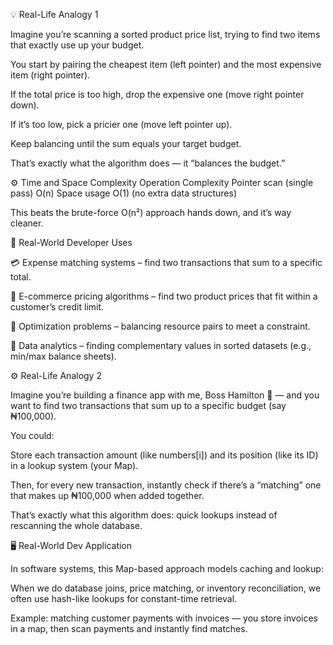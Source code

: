 💡 Real-Life Analogy 1

Imagine you’re scanning a sorted product price list, trying to find two items that exactly use up your budget.

You start by pairing the cheapest item (left pointer) and the most expensive item (right pointer).

If the total price is too high, drop the expensive one (move right pointer down).

If it’s too low, pick a pricier one (move left pointer up).

Keep balancing until the sum equals your target budget.

That’s exactly what the algorithm does — it “balances the budget.”

⚙️ Time and Space Complexity
Operation	                            Complexity
Pointer scan (single pass)	          O(n)
Space usage	                          O(1) (no extra data structures)

This beats the brute-force O(n²) approach hands down, and it’s way cleaner.

💼 Real-World Developer Uses

💳 Expense matching systems – find two transactions that sum to a specific total.

🛒 E-commerce pricing algorithms – find two product prices that fit within a customer’s credit limit.

💾 Optimization problems – balancing resource pairs to meet a constraint.

🧠 Data analytics – finding complementary values in sorted datasets (e.g., min/max balance sheets).

⚙️ Real-Life Analogy 2

Imagine you’re building a finance app with me, Boss Hamilton 💼 —
and you want to find two transactions that sum up to a specific budget (say ₦100,000).

You could:

Store each transaction amount (like numbers[i]) and its position (like its ID) in a lookup system (your Map).

Then, for every new transaction, instantly check if there’s a “matching” one that makes up ₦100,000 when added together.

That’s exactly what this algorithm does: quick lookups instead of rescanning the whole database.

🖥️ Real-World Dev Application

In software systems, this Map-based approach models caching and lookup:

When we do database joins, price matching, or inventory reconciliation,
we often use hash-like lookups for constant-time retrieval.

Example: matching customer payments with invoices — you store invoices in a map,
then scan payments and instantly find matches.